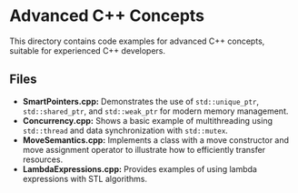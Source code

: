 
# Advanced C++ Concepts

This directory contains code examples for advanced C++ concepts, suitable for experienced C++ developers.

## Files

- **SmartPointers.cpp:** Demonstrates the use of `std::unique_ptr`, `std::shared_ptr`, and `std::weak_ptr` for modern memory management.
- **Concurrency.cpp:** Shows a basic example of multithreading using `std::thread` and data synchronization with `std::mutex`.
- **MoveSemantics.cpp:** Implements a class with a move constructor and move assignment operator to illustrate how to efficiently transfer resources.
- **LambdaExpressions.cpp:** Provides examples of using lambda expressions with STL algorithms.

